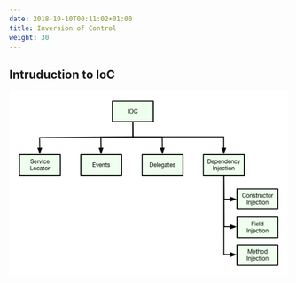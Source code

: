 ```yaml
---
date: 2018-10-10T00:11:02+01:00
title: Inversion of Control
weight: 30
---
```


## Intruduction to IoC

![](images/ioc.png)